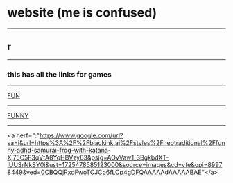 <html lang="en">

<html>

<head>
	<title> <p>WElcom to FrogbladeZッ</p></title>
</head>
<body><h1> website (me is confused)</h1>
<hr/>
<h2>r</h2>
<hr>
<h3>this has all the links for games </h3>
<hr>

<a href="https://www.youtube.com/watch?v=sYmOR_yTPv4">FUN</a>
  <hr>
<a href="https://www.youtube.com/watch?v=uKYV2qjYIS0&t=1s">FUNNY</a>
  <hr> 

<a herf=":"https://www.google.com/url?sa=i&url=https%3A%2F%2Fblackink.ai%2Fstyles%2Fneotraditional%2Ffunny-adhd-samurai-frog-with-katana-Xj75C5F3qVtA8YqHBVzy63&psig=AOvVaw1_3BgkbdXT-IUUSrNkSY0i&ust=1725478585123000&source=images&cd=vfe&opi=89978449&ved=0CBQQjRxqFwoTCJCo6fLCp4gDFQAAAAAdAAAAABAE"</a> 
<html lang="en">

<html>

<head>





